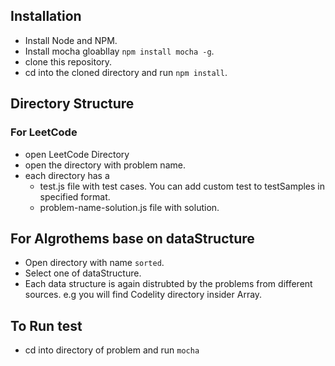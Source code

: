 ## Installation
- Install Node and NPM.
- Install mocha gloabllay `npm install mocha -g`.
- clone this repository.
- cd into the cloned directory and run `npm install`.

## Directory Structure
### For LeetCode
- open LeetCode Directory
- open the directory with problem name.
- each directory has a
  - test.js file with test cases. You can add custom test to testSamples in specified format.
  - problem-name-solution.js file with solution.

## For Algrothems base on dataStructure
- Open directory with name `sorted`.
- Select one of dataStructure.
- Each data structure is again distrubted by the problems from different sources. e.g you will find Codelity directory insider Array.


## To Run test
- cd into directory of problem and run `mocha`